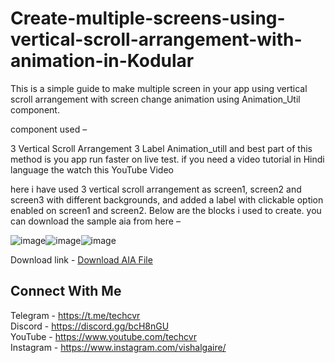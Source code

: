 # Create-multiple-screens-using-vertical-scroll-arrangement-with-animation-in-Kodular

This is a simple guide to make multiple screen in your app using vertical scroll arrangement with screen change animation using Animation_Util component.

component used –

3 Vertical Scroll Arrangement
3 Label
Animation_utill
and best part of this method is you app run faster on live test. if you need a video tutorial in Hindi language the watch this YouTube Video

here i have used 3 vertical scroll arrangement as screen1, screen2 and screen3 with different backgrounds, and added a label with clickable option enabled on screen1 and screen2. Below are the blocks i used to create. you can download the sample aia from here –

![image](https://user-images.githubusercontent.com/55651803/114299366-5daa7e00-9ad8-11eb-84f2-0d64c2188f59.png)![image](https://user-images.githubusercontent.com/55651803/114299371-613e0500-9ad8-11eb-9d34-892b83eaba3c.png)![image](https://user-images.githubusercontent.com/55651803/114299374-656a2280-9ad8-11eb-90c2-61a2f62b7eff.png)



Download link - <a href="https://cdn.discordapp.com/attachments/605374585801801728/610834952992456754/multi_animation_screen.aia">Download AIA File</a>

## Connect With Me <br>
Telegram - https://t.me/techcvr <br>
Discord - https://discord.gg/bcH8nGU <br>
YouTube - https://www.youtube.com/techcvr <br>
Instagram - https://www.instagram.com/vishalgaire/
